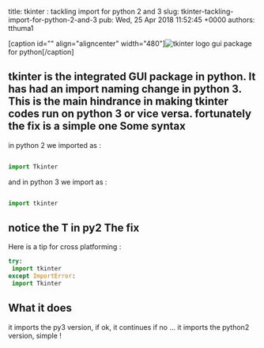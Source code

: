 title: tkinter : tackling import for python 2 and 3
slug: tkinter-tackling-import-for-python-2-and-3
pub: Wed, 25 Apr 2018 11:52:45 +0000
authors: tthuma1

[caption id="" align="aligncenter" width="480"]![tkinter logo](https://i.ytimg.com/vi/QQv_e61sqxs/hqdefault.jpg) gui package for python[/caption]

tkinter is the integrated GUI package in python. It has had an import naming change in python 3. This is the main hindrance in making tkinter codes run on python 3 or vice versa. fortunately the fix is a simple one
Some syntax
-----------


in python 2 we imported as :

```python

import Tkinter


```

and in python 3 we import as :

```python

import tkinter


```

notice the T in py2
The fix
-------


Here is a tip for cross platforming :

```python
try:
 import tkinter
except ImportError:
 import Tkinter

```

What it does
------------


it imports the py3 version, if ok, it continues if no ... it imports the python2 version, simple !
